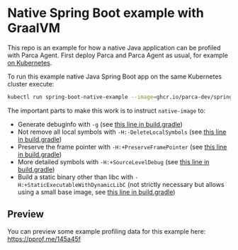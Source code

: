 # Native Spring Boot example with GraalVM

This repo is an example for how a native Java application can be profiled with Parca Agent. First deploy Parca and Parca Agent as usual, for example [on Kubernetes](https://www.parca.dev/docs/kubernetes).

To run this example native Java Spring Boot app on the same Kubernetes cluster execute:

```bash
kubectl run spring-boot-native-example --image=ghcr.io/parca-dev/spring-boot-native-example:v0.0.1 --port=8080
```

The important parts to make this work is to instruct `native-image` to:

* Generate debuginfo with `-g` (see [this line in build.gradle](./build.gradle#L38))
* Not remove all local symbols with `-H:-DeleteLocalSymbols` (see [this line in build.gradle](./build.gradle#L35))
* Preserve the frame pointer with `-H:+PreserveFramePointer` (see [this line in build.gradle](./build.gradle#L36))
* More detailed symbols with `-H:+SourceLevelDebug` (see [this line in build.gradle](./build.gradle#L37))
* Build a static binary other than libc with `-H:+StaticExecutableWithDynamicLibC` (not strictly necessary but allows using a small base image, see [this line in build.gradle](./build.gradle#L39))

## Preview

You can preview some example profiling data for this example here: https://pprof.me/145a45f

